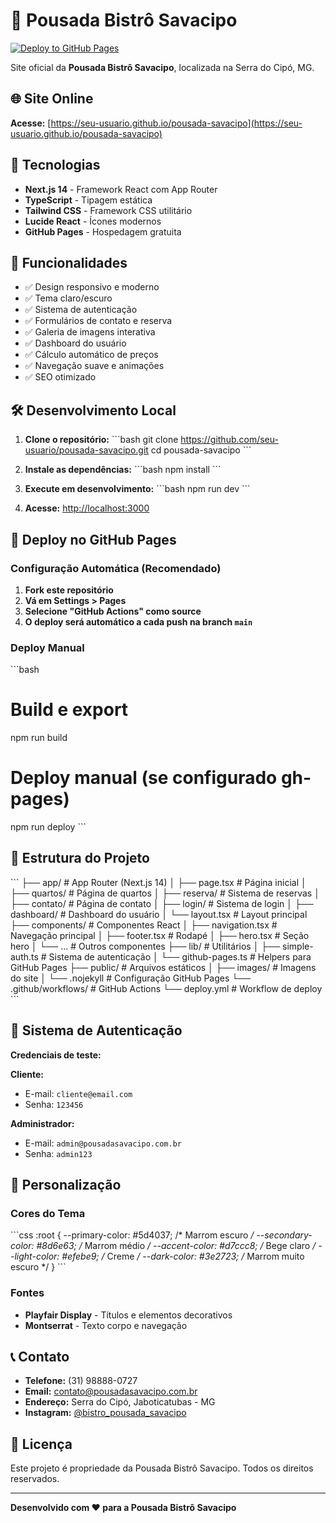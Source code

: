 # 🏨 Pousada Bistrô Savacipo

[![Deploy to GitHub Pages](https://github.com/seu-usuario/pousada-savacipo/actions/workflows/deploy.yml/badge.svg)](https://github.com/seu-usuario/pousada-savacipo/actions/workflows/deploy.yml)

Site oficial da **Pousada Bistrô Savacipo**, localizada na Serra do Cipó, MG.

## 🌐 Site Online

**Acesse:** [https://seu-usuario.github.io/pousada-savacipo](https://seu-usuario.github.io/pousada-savacipo)

## 🚀 Tecnologias

- **Next.js 14** - Framework React com App Router
- **TypeScript** - Tipagem estática
- **Tailwind CSS** - Framework CSS utilitário
- **Lucide React** - Ícones modernos
- **GitHub Pages** - Hospedagem gratuita

## 📱 Funcionalidades

- ✅ Design responsivo e moderno
- ✅ Tema claro/escuro
- ✅ Sistema de autenticação
- ✅ Formulários de contato e reserva
- ✅ Galeria de imagens interativa
- ✅ Dashboard do usuário
- ✅ Cálculo automático de preços
- ✅ Navegação suave e animações
- ✅ SEO otimizado

## 🛠️ Desenvolvimento Local

1. **Clone o repositório:**
\`\`\`bash
git clone https://github.com/seu-usuario/pousada-savacipo.git
cd pousada-savacipo
\`\`\`

2. **Instale as dependências:**
\`\`\`bash
npm install
\`\`\`

3. **Execute em desenvolvimento:**
\`\`\`bash
npm run dev
\`\`\`

4. **Acesse:** [http://localhost:3000](http://localhost:3000)

## 🚀 Deploy no GitHub Pages

### Configuração Automática (Recomendado)

1. **Fork este repositório**
2. **Vá em Settings > Pages**
3. **Selecione "GitHub Actions" como source**
4. **O deploy será automático a cada push na branch `main`**

### Deploy Manual

\`\`\`bash
# Build e export
npm run build

# Deploy manual (se configurado gh-pages)
npm run deploy
\`\`\`

## 📂 Estrutura do Projeto

\`\`\`
├── app/                     # App Router (Next.js 14)
│   ├── page.tsx            # Página inicial
│   ├── quartos/            # Página de quartos
│   ├── reserva/            # Sistema de reservas
│   ├── contato/            # Página de contato
│   ├── login/              # Sistema de login
│   ├── dashboard/          # Dashboard do usuário
│   └── layout.tsx          # Layout principal
├── components/             # Componentes React
│   ├── navigation.tsx      # Navegação principal
│   ├── footer.tsx         # Rodapé
│   ├── hero.tsx           # Seção hero
│   └── ...                # Outros componentes
├── lib/                   # Utilitários
│   ├── simple-auth.ts     # Sistema de autenticação
│   └── github-pages.ts    # Helpers para GitHub Pages
├── public/                # Arquivos estáticos
│   ├── images/            # Imagens do site
│   └── .nojekyll          # Configuração GitHub Pages
└── .github/workflows/     # GitHub Actions
    └── deploy.yml         # Workflow de deploy
\`\`\`

## 🔐 Sistema de Autenticação

**Credenciais de teste:**

**Cliente:**
- E-mail: `cliente@email.com`
- Senha: `123456`

**Administrador:**
- E-mail: `admin@pousadasavacipo.com.br`
- Senha: `admin123`

## 🎨 Personalização

### Cores do Tema
\`\`\`css
:root {
  --primary-color: #5d4037;    /* Marrom escuro */
  --secondary-color: #8d6e63;  /* Marrom médio */
  --accent-color: #d7ccc8;     /* Bege claro */
  --light-color: #efebe9;      /* Creme */
  --dark-color: #3e2723;       /* Marrom muito escuro */
}
\`\`\`

### Fontes
- **Playfair Display** - Títulos e elementos decorativos
- **Montserrat** - Texto corpo e navegação

## 📞 Contato

- **Telefone:** (31) 98888-0727
- **Email:** contato@pousadasavacipo.com.br
- **Endereço:** Serra do Cipó, Jaboticatubas - MG
- **Instagram:** [@bistro_pousada_savacipo](https://www.instagram.com/bistro_pousada_savacipo/)

## 📄 Licença

Este projeto é propriedade da Pousada Bistrô Savacipo. Todos os direitos reservados.

---

**Desenvolvido com ❤️ para a Pousada Bistrô Savacipo**
